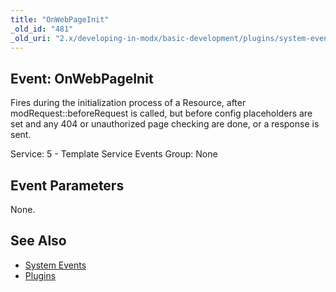 ```yaml
---
title: "OnWebPageInit"
_old_id: "481"
_old_uri: "2.x/developing-in-modx/basic-development/plugins/system-events/onwebpageinit"
---
```


## Event: OnWebPageInit

Fires during the initialization process of a Resource, after modRequest::beforeRequest is called, but before config placeholders are set and any 404 or unauthorized page checking are done, or a response is sent.

Service: 5 - Template Service Events 
 Group: None

## Event Parameters

None.

## See Also

- [System Events](extending-modx/plugins/system-events "System Events")
- [Plugins](extending-modx/plugins "Plugins")
